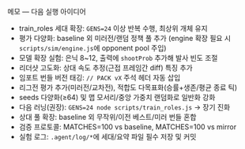 메모 — 다음 실행 아이디어

- train_roles 세대 확장: `GENS=24` 이상 반복 수행, 최상위 개체 유지
- 평가 다양화: baseline 외 미러전/랜덤 정책 풀 추가 (engine 확장 필요 시 `scripts/sim/engine.js`에 opponent pool 주입)
- 모델 확장 실험: 은닉 8~12, 출력에 `shootProb` 추가해 발사 빈도 조절
- 리더샷 고도화: 상대 속도 추정(근접 프레임간 diff) 특징 추가
- 임포트 번들 버전 태깅: `// PACK vX` 주석 헤더 자동 삽입
 - 리그전 평가 추가(미러전/교차전), 적합도 다목표화(승률+생존/평균 종료 틱)
 - seeds 다양화(≥64) 및 맵 모서리/중앙 가중치 랜덤화로 일반화 강화
 - 다음 러닝(권장): `GENS=24 node scripts/train_roles.js` → 장기 진화
 - 상대 풀 확장: baseline 외 무작위/이전 베스트/미러 번들 혼합
 - 검증 프로토콜: MATCHES=100 vs baseline, MATCHES=100 vs mirror
 - 실험 로그: `.agent/log/*`에 세대/요약 파일 필수 저장 및 커밋
